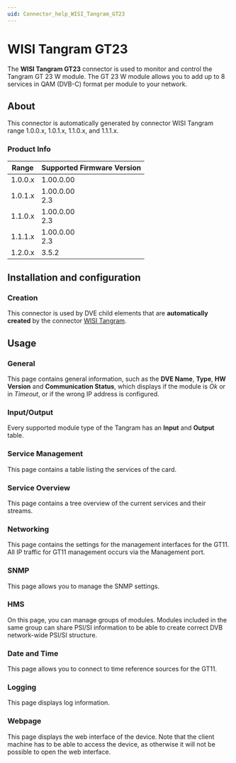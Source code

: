 ```yaml
---
uid: Connector_help_WISI_Tangram_GT23
---
```


# WISI Tangram GT23

The **WISI Tangram GT23** connector is used to monitor and control the Tangram GT 23 W module. The GT 23 W module allows you to add up to 8 services in QAM (DVB-C) format per module to your network.

## About

This connector is automatically generated by connector WISI Tangram range 1.0.0.x, 1.0.1.x, 1.1.0.x, and 1.1.1.x.

### Product Info

| Range   | Supported Firmware Version |
|---------|----------------------------|
| 1.0.0.x | 1.00.0.00                  |
| 1.0.1.x | 1.00.0.00<br>2.3           |
| 1.1.0.x | 1.00.0.00<br>2.3           |
| 1.1.1.x | 1.00.0.00<br>2.3           |
| 1.2.0.x | 3.5.2                      |

## Installation and configuration

### Creation

This connector is used by DVE child elements that are **automatically created** by the connector [WISI Tangram](xref:Connector_help_WISI_Tangram).

## Usage

### General

This page contains general information, such as the **DVE Name**, **Type**, **HW Version** and **Communication Status**, which displays if the module is *Ok* or in *Timeout*, or if the wrong IP address is configured.

### Input/Output

Every supported module type of the Tangram has an **Input** and **Output** table.

### Service Management

This page contains a table listing the services of the card.

### Service Overview

This page contains a tree overview of the current services and their streams.

### Networking

This page contains the settings for the management interfaces for the GT11. All IP traffic for GT11 management occurs via the Management port.

### SNMP

This page allows you to manage the SNMP settings.

### HMS

On this page, you can manage groups of modules. Modules included in the same group can share PSI/SI information to be able to create correct DVB network-wide PSI/SI structure.

### Date and Time

This page allows you to connect to time reference sources for the GT11.

### Logging

This page displays log information.

### Webpage

This page displays the web interface of the device. Note that the client machine has to be able to access the device, as otherwise it will not be possible to open the web interface.

